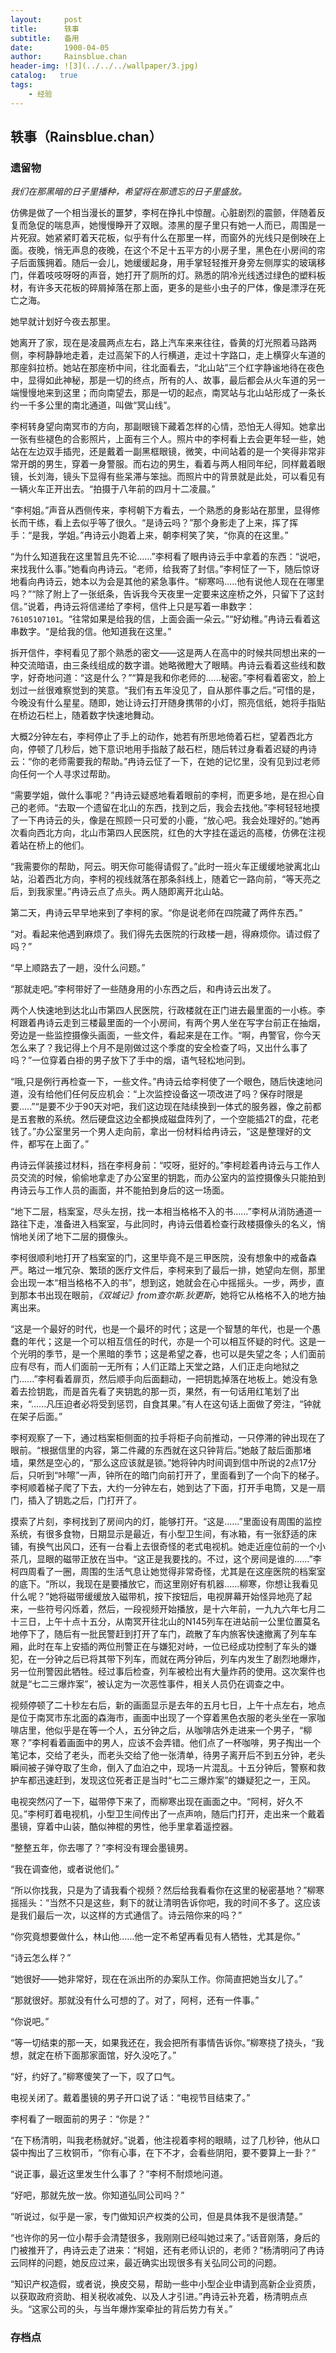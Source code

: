 ```yaml
---
layout:     post
title:      轶事
subtitle:   备用
date:       1900-04-05
author:     Rainsblue.chan
header-img: ![3](../../../wallpaper/3.jpg)
catalog:   true
tags:
    - 经验
---
```


## 轶事（Rainsblue.chan）

### 遗留物

*我们在那黑暗的日子里播种，希望将在那遗忘的日子里盛放。*

仿佛是做了一个相当漫长的噩梦，李柯在挣扎中惊醒。心脏剧烈的震颤，伴随着反复而急促的喘息声，她慢慢睁开了双眼。漆黑的屋子里只有她一人而已，周围是一片死寂。她紧紧盯着天花板，似乎有什么在那里一样，而窗外的光线只是倒映在上面。夜晚，悄无声息的夜晚，在这个不足十五平方的小房子里，黑色在小房间的帘子后面簇拥着。随后一会儿，她缓缓起身，用手掌轻轻推开身旁左侧厚实的玻璃移门，伴着吱吱呀呀的声音，她打开了厕所的灯。熟悉的阴冷光线透过绿色的塑料板材，有许多天花板的碎屑掉落在那上面，更多的是些小虫子的尸体，像是漂浮在死亡之海。

她早就计划好今夜去那里。

她离开了家，现在是凌晨两点左右，路上汽车来来往往，昏黄的灯光照着马路两侧，李柯静静地走着，走过高架下的人行横道，走过十字路口，走上横穿火车道的那座斜拉桥。她站在那座桥中间，往北面看去，“北山站”三个红字静谧地待在夜色中，显得如此神秘，那是一切的终点，所有的人、故事，最后都会从火车道的另一端慢慢地来到这里；而向南望去，那是一切的起点，南冥站与北山站形成了一条长约一千多公里的南北通道，叫做“冥山线”。

李柯转身望向南冥市的方向，那副眼镜下藏着怎样的心情，恐怕无人得知。她拿出一张有些褪色的合影照片，上面有三个人。照片中的李柯看上去会更年轻一些，她站在左边双手插兜，还是戴着一副黑框眼镜，微笑，中间站着的是一个笑得非常非常开朗的男生，穿着一身警服。而右边的男生，看着与两人相同年纪，同样戴着眼镜，长刘海，镜头下显得有些呆滞与笨拙。而照片中的背景就是此处，可以看见有一辆火车正开出去。“拍摄于八年前的四月十二凌晨。”

“李柯姐。”声音从西侧传来，李柯朝下方看去，一个熟悉的身影站在那里，显得修长而干练，看上去似乎等了很久。“是诗云吗？”那个身影走了上来，挥了挥手：“是我，学姐。”冉诗云小跑着上来，朝李柯笑了笑，“你真的在这里。”

“为什么知道我在这里暂且先不论......”李柯看了眼冉诗云手中拿着的东西：“说吧，来找我什么事。”她看向冉诗云。“老师，给我寄了封信。”李柯怔了一下，随后惊讶地看向冉诗云，她本以为会是其他的紧急事件。“柳寒吗.....他有说他人现在在哪里吗？”“除了附上了一张纸条，告诉我今天夜里一定要来这座桥之外，只留下了这封信。”说着，冉诗云将信递给了李柯，信件上只是写着一串数字：`76105107101`。“往常如果是给我的信，上面会画一朵云。”“好幼稚。”冉诗云看着这串数字。“是给我的信。他知道我在这里。”

拆开信件，李柯看见了那个熟悉的密文——这是两人在高中的时候共同想出来的一种交流暗语，由三条线组成的数字谱。她略微瞪大了眼睛。冉诗云看着这些线和数字，好奇地问道：“这是什么？”“算是我和你老师的......秘密。”李柯看着密文，脸上划过一丝很难察觉到的笑意。“我们有五年没见了，自从那件事之后。”可惜的是，今晚没有什么星星。随即，她让诗云打开随身携带的小灯，照亮信纸，她将手指贴在桥边石栏上，随着数字快速地舞动。

大概2分钟左右，李柯停止了手上的动作，她若有所思地倚着石栏，望着西北方向，停顿了几秒后，她下意识地用手指敲了敲石栏，随后转过身看着迟疑的冉诗云：“你的老师需要我的帮助。”冉诗云怔了一下，在她的记忆里，没有见到过老师向任何一个人寻求过帮助。

“需要学姐，做什么事呢？”冉诗云疑惑地看着眼前的李柯，而更多地，是在担心自己的老师。“去取一个遗留在北山的东西，找到之后，我会去找他。”李柯轻轻地摸了一下冉诗云的头，像是在照顾一只可爱的小鹿，“放心吧。我会处理好的。”她再次看向西北方向，北山市第四人民医院，红色的大字挂在遥远的高楼，仿佛在注视着站在桥上的他们。

“我需要你的帮助，阿云。明天你可能得请假了。”此时一班火车正缓缓地驶离北山站，沿着西北方向，李柯的视线就落在那条斜线上，随着它一路向前，“等天亮之后，到我家里。”冉诗云点了点头。两人随即离开北山站。

第二天，冉诗云早早地来到了李柯的家。“你是说老师在四院藏了两件东西。”

“对。看起来他遇到麻烦了。我们得先去医院的行政楼一趟，得麻烦你。请过假了吗？”

“早上顺路去了一趟，没什么问题。”

“那就走吧。”李柯带好了一些随身用的小东西之后，和冉诗云出发了。

两个人快速地到达北山市第四人民医院，行政楼就在正门进去最里面的一小栋。李柯跟着冉诗云走到三楼最里面的一个小房间，有两个男人坐在写字台前正在抽烟，旁边是一些监控摄像头画面，一些文件，看起来是在工作。“啊，冉警官，你今天怎么来了？我记得上个月不是刚做过这个季度的安全检查了吗，又出什么事了吗？”一位穿着白褂的男子放下了手中的烟，语气轻松地问到。

“哦,只是例行再检查一下，一些文件。”冉诗云给李柯使了一个眼色，随后快速地问道，没有给他们任何反应机会：“上次监控设备这一项改进了吗？保存时限是要.....”“是要不少于90天对吧，我们这边现在陆续换到一体式的服务器，像之前都是五套散的系统。然后硬盘这边全都换成磁盘阵列了，一个空能插2T的盘，花老钱了。”办公室里另一个男人走向前，拿出一份材料给冉诗云，“这是整理好的文件，都写在上面了。”

冉诗云佯装接过材料，挡在李柯身前：“哎呀，挺好的。”李柯趁着冉诗云与工作人员交流的时候，偷偷地拿走了办公室里的钥匙，而办公室内的监控摄像头只能拍到冉诗云与工作人员的画面，并不能拍到身后的这一场面。

“地下二层，档案室，尽头左拐，找一本相当格格不入的书......”李柯从消防通道一路往下走，准备进入档案室，与此同时，冉诗云借着检查行政楼摄像头的名义，悄悄地关闭了地下二层的摄像头。

李柯很顺利地打开了档案室的门，这里毕竟不是三甲医院，没有想象中的戒备森严。略过一堆冗杂、繁琐的医疗文件后，李柯来到了最后一排，她望向左侧，那里会出现一本“相当格格不入的书”，想到这，她就会在心中摇摇头。一步，两步，直到那本书出现在眼前，*《双城记》from查尔斯.狄更斯*，她将它从格格不入的地方抽离出来。

“这是一个最好的时代，也是一个最坏的时代；这是一个智慧的年代，也是一个愚蠢的年代；这是一个可以相互信任的时代，亦是一个可以相互怀疑的时代。这是一个光明的季节，是一个黑暗的季节；这是希望之春，也可以是失望之冬；人们面前应有尽有，而人们面前一无所有；人们正踏上天堂之路，人们正走向地狱之门......”李柯看着扉页，然后顺手向后面翻动，一把钥匙掉落在地板上。她没有急着去捡钥匙，而是首先看了夹钥匙的那一页，果然，有一句话用红笔划了出来，“......凡压迫者必将受到惩罚，自食其果。”有人在这句话上面做了旁注，“钟就在架子后面。”

李柯观察了一下，通过档案柜侧面的拉手将柜子向前推动，一只停滞的钟出现在了眼前。“根据信里的内容，第二件藏的东西就在这只钟背后。”她敲了敲后面那堵墙，果然是空心的，“那么这应该就是锁。”她将钟内时间调到信中所说的2点17分后，只听到“咔嚓”一声，钟所在的暗门向前打开了，里面看到了一个向下的梯子。李柯顺着梯子爬了下去，大约一分钟左右，她到达了下面，打开手电筒，又是一扇门，插入了钥匙之后，门打开了。

摸索了片刻，李柯找到了房间内的灯，能够打开。“这是......”里面设有周围的监控系统，有很多食物，日期显示是最近，有小型卫生间，有冰箱，有一张舒适的床铺，有换气出风口，还有一台看上去很奇怪的老式电视机。她走近座位前的一个小茶几，显眼的磁带正放在当中。“这正是我要找的。不过，这个房间是谁的......”李柯四周看了一圈，周围的生活气息让她觉得非常奇怪，尤其是在这座医院的档案室的底下。“所以，我现在是要播放它，而这里刚好有机器......柳寒，你想让我看见什么呢？”她将磁带缓缓放入磁带机，按下按钮后，电视屏幕开始怪异地亮了起来，一些符号闪烁着，然后，一段视频开始播放，是十六年前，一九九六年七月二十三日，上午十点十五分，从南冥开往北山的N145列车在进站前一公里位置莫名地停下了，随后有一批民警赶到打开了车门，疏散了车内旅客快速撤离了列车车厢，此时在车上安插的两位刑警正在与嫌犯对峙，一位已经成功控制了车头的嫌犯，在一分钟之后已将其带下列车，而就在两分钟后，列车内发生了剧烈地爆炸，另一位刑警因此牺牲。经过事后检查，列车被检出有大量炸药的使用。这次案件也就是“七二三爆炸案”，被认定为一次恶性事件，相关人员仍在调查之中。

视频停顿了二十秒左右后，新的画面显示是去年的五月七日，上午十点左右，地点是位于南冥市东北面的森海市，画面中出现了一个穿着黑色衣服的老头坐在一家咖啡店里，他似乎是在等一个人，五分钟之后，从咖啡店外走进来一个男子，“柳寒？”李柯看着画面中的男人，应该不会弄错。他们点了一杯咖啡，男子掏出一个笔记本，交给了老头，而老头交给了他一张清单，待男子离开后不到五分钟，老头瞬间被子弹夺取了生命，倒入了血泊之中，现场一片混乱。十五分钟后，警察和救护车都迅速赶到，发现这位死者正是当时“七二三爆炸案”的嫌疑犯之一，王风。

电视突然闪了一下，磁带停下来了，而柳寒出现在画面之中。“阿柯，好久不见。”李柯盯着电视机，小型卫生间传出了一点声响，随后门打开，走出来一个戴着墨镜，穿着中山装，酷似神棍的男性，他手里拿着遥控器。

“整整五年，你去哪了？”李柯没有理会墨镜男。

“我在调查他，或者说他们。”

“所以你找我，只是为了请我看个视频？然后给我看看你在这里的秘密基地？”柳寒摇摇头：“当然不只是这些，剩下的就让清明告诉你吧，我的时间不多了。这应该是我们最后一次，以这样的方式通信了。诗云陪你来的吗？”

“你究竟想要做什么，林山他......他一定不希望再看见有人牺牲，尤其是你。”

“诗云怎么样？”

“她很好——她非常好，现在在派出所的办案队工作。你简直把她当女儿了。”

“那就很好。那就没有什么可想的了。对了，阿柯，还有一件事。”

“你说吧。”

“等一切结束的那一天，如果我还在，我会把所有事情告诉你。”柳寒挠了挠头，“我想，就定在桥下面那家面馆，好久没吃了。”

“好，约好了。”柳寒傻笑了一下，叹了口气。

电视关闭了。戴着墨镜的男子开口说了话：“电视节目结束了。”

李柯看了一眼面前的男子：“你是？”

“在下杨清明，叫我老杨就好。”说着，他注视着李柯的眼睛，过了几秒钟，他从口袋中掏出了三枚铜币，“你有心事，在下不才，会看些阴阳，要不要算上一卦？”

“说正事，最近这里发生什么事了？”李柯不耐烦地问道。

“好吧，那就先放一放。你知道弘同公司吗？”

“听说过，似乎是一家，专门做知识产权类的公司，但是具体我不是很清楚。”

“也许你的另一位小帮手会清楚很多，我刚刚已经叫她过来了。”话音刚落，身后的门被推开了，冉诗云走了进来：“柯姐，还有老师认识的，老师？”杨清明问了冉诗云同样的问题，她反应过来，最近确实出现很多有关弘同公司的问题。

“知识产权造假，或者说，换皮交易，帮助一些中小型企业申请到高新企业资质，以获取政府资助、相关税收减免、以及人才引进。”冉诗云补充着，杨清明点点头。“这家公司的头，与当年爆炸案牵扯的背后势力有关。”

### 存档点











